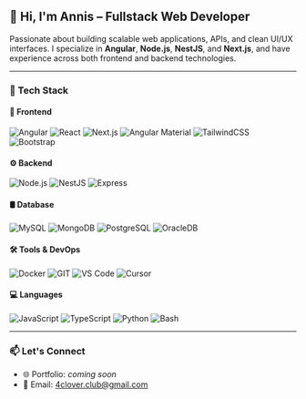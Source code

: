 ## 👋 Hi, I'm Annis – Fullstack Web Developer

Passionate about building scalable web applications, APIs, and clean UI/UX interfaces. I specialize in **Angular**, **Node.js**, **NestJS**, and **Next.js**, and have experience across both frontend and backend technologies.

---

### 🚀 Tech Stack

#### 🧠 Frontend
![Angular](https://img.shields.io/badge/Angular-DD0031?style=for-the-badge&logo=angular&logoColor=white)
![React](https://img.shields.io/badge/React-20232A?style=for-the-badge&logo=react)
![Next.js](https://img.shields.io/badge/Next.js-000000?style=for-the-badge&logo=next.js)
![Angular Material](https://img.shields.io/badge/Angular%20Material-757575?style=for-the-badge&logo=angular&logoColor=white)
![TailwindCSS](https://img.shields.io/badge/TailwindCSS-06B6D4?style=for-the-badge&logo=tailwindcss)
![Bootstrap](https://img.shields.io/badge/Bootstrap-7952B3?style=for-the-badge&logo=bootstrap&logoColor=white)

#### ⚙️ Backend
![Node.js](https://img.shields.io/badge/Node.js-339933?style=for-the-badge&logo=node.js)
![NestJS](https://img.shields.io/badge/NestJS-E0234E?style=for-the-badge&logo=nestjs&logoColor=white)
![Express](https://img.shields.io/badge/Express-000000?style=for-the-badge&logo=express&logoColor=white)

#### 🛢️ Database
![MySQL](https://img.shields.io/badge/MySQL-00758F?style=for-the-badge&logo=mysql)
![MongoDB](https://img.shields.io/badge/MongoDB-4EA94B?style=for-the-badge&logo=mongodb)
![PostgreSQL](https://img.shields.io/badge/PostgreSQL-336791?style=for-the-badge&logo=postgresql)
![OracleDB](https://img.shields.io/badge/Oracle-F80000?style=for-the-badge&logo=oracle)

#### 🛠️ Tools & DevOps
![Docker](https://img.shields.io/badge/Docker-2496ED?style=for-the-badge&logo=docker)
![GIT](https://img.shields.io/badge/Git-F05032?style=for-the-badge&logo=git)
![VS Code](https://img.shields.io/badge/VSCode-007ACC?style=for-the-badge&logo=visual-studio-code)
![Cursor](https://img.shields.io/badge/Cursor%20IDE-2E2E2E?style=for-the-badge&logo=cursor&logoColor=white)

#### 💻 Languages
![JavaScript](https://img.shields.io/badge/JavaScript-F7DF1E?style=for-the-badge&logo=javascript&logoColor=black)
![TypeScript](https://img.shields.io/badge/TypeScript-3178C6?style=for-the-badge&logo=typescript)
![Python](https://img.shields.io/badge/Python-3776AB?style=for-the-badge&logo=python)
![Bash](https://img.shields.io/badge/Bash-4EAA25?style=for-the-badge&logo=gnubash&logoColor=white)

---

### 📫 Let's Connect
- 🌐 Portfolio: *coming soon*
- 📧 Email: 4clover.club@gmail.com
